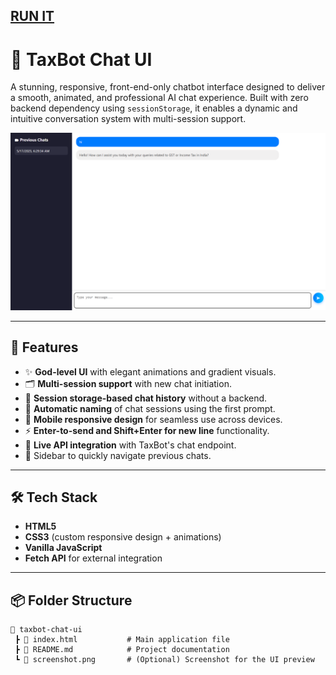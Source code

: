 ## [RUN IT](yadavsharn.github.io/taxbot)
# 💬 TaxBot Chat UI

A stunning, responsive, front-end-only chatbot interface designed to deliver a smooth, animated, and professional AI chat experience. Built with zero backend dependency using `sessionStorage`, it enables a dynamic and intuitive conversation system with multi-session support.

![TaxBot Chat UI Screenshot](https://github.com/yadavsharn/taxbot/blob/main/Screenshot.png) <!-- Add screenshot image to your repo -->

---

## 🚀 Features

- ✨ **God-level UI** with elegant animations and gradient visuals.
- 🗂 **Multi-session support** with new chat initiation.
- 🧠 **Session storage-based chat history** without a backend.
- 🎯 **Automatic naming** of chat sessions using the first prompt.
- 📱 **Mobile responsive design** for seamless use across devices.
- ⚡ **Enter-to-send and Shift+Enter for new line** functionality.
- 💬 **Live API integration** with TaxBot's chat endpoint.
- 🧵 Sidebar to quickly navigate previous chats.

---

## 🛠 Tech Stack

- **HTML5**
- **CSS3** (custom responsive design + animations)
- **Vanilla JavaScript**
- **Fetch API** for external integration

---

## 📦 Folder Structure

```text
📁 taxbot-chat-ui
 ┣ 📄 index.html           # Main application file
 ┣ 📄 README.md            # Project documentation
 ┗ 📄 screenshot.png       # (Optional) Screenshot for the UI preview

